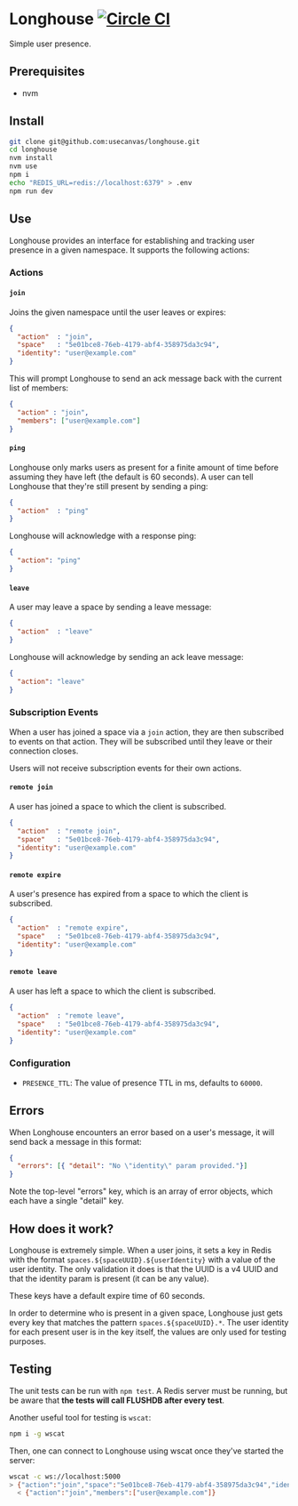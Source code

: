 # Longhouse [![Circle CI](https://circleci.com/gh/usecanvas/longhouse.svg?style=svg&circle-token=e95e3468f9e06bfea17fa9321426ef52dd3bca8e)](https://circleci.com/gh/usecanvas/longhouse)

Simple user presence.

## Prerequisites

- nvm

## Install

```sh
git clone git@github.com:usecanvas/longhouse.git
cd longhouse
nvm install
nvm use
npm i
echo "REDIS_URL=redis://localhost:6379" > .env
npm run dev
```

## Use

Longhouse provides an interface for establishing and tracking user presence in
a given namespace. It supports the following actions:

### Actions

#### `join`

Joins the given namespace until the user leaves or expires:

```json
{
  "action"  : "join",
  "space"   : "5e01bce8-76eb-4179-abf4-358975da3c94",
  "identity": "user@example.com"
}
```

This will prompt Longhouse to send an ack message back with the current list of
members:

```json
{
  "action" : "join",
  "members": ["user@example.com"]
}
```

#### `ping`

Longhouse only marks users as present for a finite amount of time before
assuming they have left (the default is 60 seconds). A user can tell Longhouse
that they're still present by sending a ping:

```json
{
  "action"  : "ping"
}
```

Longhouse will acknowledge with a response ping:

```json
{
  "action": "ping"
}
```

#### `leave`

A user may leave a space by sending a leave message:

```json
{
  "action"  : "leave"
}
```

Longhouse will acknowledge by sending an ack leave message:

```json
{
  "action": "leave"
}
```

### Subscription Events

When a user has joined a space via a `join` action, they are then subscribed to
events on that action. They will be subscribed until they leave or their
connection closes.

Users will not receive subscription events for their own actions.

#### `remote join`

A user has joined a space to which the client is subscribed.

```json
{
  "action"  : "remote join",
  "space"   : "5e01bce8-76eb-4179-abf4-358975da3c94",
  "identity": "user@example.com"
}
```

#### `remote expire`

A user's presence has expired from a space to which the client is subscribed.

```json
{
  "action"  : "remote expire",
  "space"   : "5e01bce8-76eb-4179-abf4-358975da3c94",
  "identity": "user@example.com"
}
```

#### `remote leave`

A user has left a space to which the client is subscribed.

```json
{
  "action"  : "remote leave",
  "space"   : "5e01bce8-76eb-4179-abf4-358975da3c94",
  "identity": "user@example.com"
}
```

### Configuration

- `PRESENCE_TTL`: The value of presence TTL in ms, defaults to `60000`.

## Errors

When Longhouse encounters an error based on a user's message, it will send back
a message in this format:

```json
{
  "errors": [{ "detail": "No \"identity\" param provided."}]
}
```

Note the top-level "errors" key, which is an array of error objects, which each
have a single "detail" key.

## How does it work?

Longhouse is extremely simple. When a user joins, it sets a key in Redis with
the format `spaces.${spaceUUID}.${userIdentity}` with a value of the user
identity. The only validation it does is that the UUID is a v4 UUID and that
the identity param is present (it can be any value).

These keys have a default expire time of 60 seconds.

In order to determine who is present in a given space, Longhouse just gets every
key that matches the pattern `spaces.${spaceUUID}.*`. The user identity for each
present user is in the key itself, the values are only used for testing
purposes.

## Testing

The unit tests can be run with `npm test`. A Redis server must be running, but
be aware that **the tests will call FLUSHDB after every test**.

Another useful tool for testing is `wscat`:

```bash
npm i -g wscat
```

Then, one can connect to Longhouse using wscat once they've started the
server:

```bash
wscat -c ws://localhost:5000
> {"action":"join","space":"5e01bce8-76eb-4179-abf4-358975da3c94","identity":"user@example.com"}
  < {"action":"join","members":["user@example.com"]}
```
